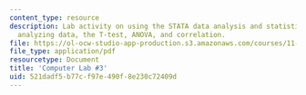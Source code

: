 ```yaml
---
content_type: resource
description: Lab activity on using the STATA data analysis and statistical software,
  analyzing data, the T-test, ANOVA, and correlation.
file: https://ol-ocw-studio-app-production.s3.amazonaws.com/courses/11-220-quantitative-reasoning-statistical-methods-for-planners-i-spring-2009/521dadf5b77cf97e490f8e230c72409d_MIT11_220s09_Lab03_Apr3.pdf
file_type: application/pdf
resourcetype: Document
title: 'Computer Lab #3'
uid: 521dadf5-b77c-f97e-490f-8e230c72409d
---
```

